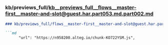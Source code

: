 ### kb/previews_full/kb__previews_full__flows__master-first__master-and-slot@guest.har.part053.md.part002.md

```md
### kb/previews_full/flows__master-first__master-and-slot@guest.har.part053.md (part 002)

```md
      "url": "https://n958200.alteg.io/chunk-KO722YSM.js",
          
```

```

```
